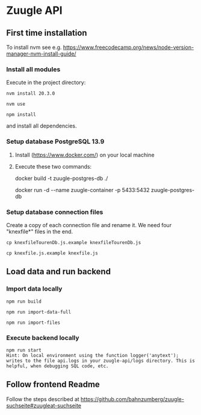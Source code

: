 # Zuugle API

## First time installation
To install nvm see e.g. https://www.freecodecamp.org/news/node-version-manager-nvm-install-guide/

### Install all modules
Execute in the project directory:

    nvm install 20.3.0
    
    nvm use

    npm install

and install all dependencies.

### Setup database PostgreSQL 13.9
1. Install (https://www.docker.com/) on your local machine
2. Execute these two commands: 

    docker build -t zuugle-postgres-db ./

    docker run -d --name zuugle-container -p 5433:5432 zuugle-postgres-db

### Setup database connection files
Create a copy of each connection file and rename it. We need four "knexfile*" files in the end. 

    cp knexfileTourenDb.js.example knexfileTourenDb.js

    cp knexfile.js.example knexfile.js


## Load data and run backend
### Import data locally

    npm run build

    npm run import-data-full

    npm run import-files

### Execute backend locally
    npm run start
    Hint: On local environment using the function logger('anytext'); writes to the file api.logs in your zuugle-api/logs directory. This is helpful, when debugging SQL code, etc.

## Follow frontend Readme 
Follow the steps described at https://github.com/bahnzumberg/zuugle-suchseite#zuugleat-suchseite
